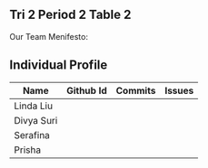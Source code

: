 ## Tri 2 Period 2 Table 2
Our Team Menifesto:

## Individual Profile

| Name | Github Id | Commits | Issues |
| --- | --- | --- | --- |
| Linda Liu |   |   |     | 
| Divya Suri |   |   |   | 
| Serafina  |   |   |   | 
| Prisha |  |   |   | 


